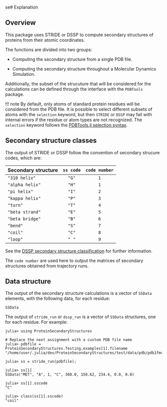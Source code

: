 se# Explanation

## Overview

This package uses STRIDE or DSSP to compute secondary structures of proteins from their atomic coordinates.

The functions are divided into two groups: 

- Computing the secondary structure from a single PDB file.

- Computing the secondary structure throughout a Molecular Dynamics Simulation.

Additionally, the subset of the strucuture that will be considered for the calculations can be 
defined through the interface with the `PDBTools` package.

!!! note
    By default, only atoms of standard protein residues will be considered from the PDB file. It 
    is possible to select different subsets of atoms with the `selection` keyword, but then `STRIDE`
    or `DSSP` may fail with internal errors if the residue or atom types are not recognized. 
    The `selection` keyword follows the [PDBTools.jl selection syntax](https://m3g.github.io/PDBTools.jl/stable/selections/).

## Secondary structure classes

The output of STRIDE or DSSP follow the convention of secondary strucure codes, which are:

| Secondary structure | `ss code`    |`code number` |
|---------------------|:------------:|:------------:|
| `"310 helix"`       | `"G"`        | `1`          | 
| `"alpha helix"`     | `"H"`        | `1`          |
| `"pi helix"`        | `"I"`        | `2`          |
| `"kappa helix"`     | `"P"`        | `3`          |
| `"turn"`            | `"T"`        | `4`          |
| `"beta strand"`     | `"E"`        | `5`          |
| `"beta bridge"`     | `"B"`        | `6`          |
| `"bend"`            | `"S"`        | `7`          |
| `"coil"`            | `"C"`        | `8`          |
| `"loop"`            | `" "`        | `9`         |

See the [DSSP secondary structure classification](https://pdb-redo.eu/dssp/about) for further information.

The `code number` are used here to output the matrices of secondary structures obtained
from trajectory runs. 

## Data structure

The output of the secondary structure calculations is a vector of `SSData` elements, with the following data, for each residue:

```@docs
SSData
```

The output of `stride_run` or `dssp_run` is a vector of `SSData` structures, one for each residue. For example: 

```julia-repl
julia> using ProteinSecondaryStructures

# Replace the next assignment with a custom PDB file name
julia> pdbfile = ProteinSecondaryStructures.Testing.examples[1].filename
"/home/user/.julia/dev/ProteinSecondaryStructures/test/data/pdb/pdb1fmc.pdb"

julia> ss = stride_run(pdbfile);

julia> ss[1]
SSData("MET", "A", 1, "C", 360.0, 150.62, 234.4, 0.0, 0.0)

julia> ss[1].sscode
"C"

julia> class(ss[1].sscode)
"coil"
```



